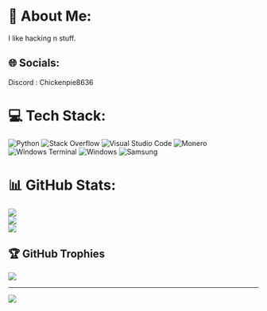 # 💫 About Me:
I like hacking n stuff. 


## 🌐 Socials:
Discord : Chickenpie8636 

# 💻 Tech Stack:
![Python](https://img.shields.io/badge/python-3670A0?style=for-the-badge&logo=python&logoColor=ffdd54)
![Stack Overflow](https://img.shields.io/badge/-Stackoverflow-FE7A16?style=for-the-badge&logo=stack-overflow&logoColor=white)
![Visual Studio Code](https://img.shields.io/badge/Visual%20Studio%20Code-0078d7.svg?style=for-the-badge&logo=visual-studio-code&logoColor=white)
![Monero](https://img.shields.io/badge/monero-FF6600?style=for-the-badge&logo=monero&logoColor=white)
![Windows Terminal](https://img.shields.io/badge/Windows%20Terminal-%234D4D4D.svg?style=for-the-badge&logo=windows-terminal&logoColor=white)
![Windows](https://img.shields.io/badge/Windows-0078D6?style=for-the-badge&logo=windows&logoColor=white)
![Samsung](https://img.shields.io/badge/Samsung-%231428A0.svg?style=for-the-badge&logo=samsung&logoColor=white)
# 📊 GitHub Stats:
![](https://github-readme-stats.vercel.app/api?username=TurtlesXD&theme=algolia&hide_border=false&include_all_commits=true&count_private=true)<br/>
![](https://github-readme-streak-stats.herokuapp.com/?user=TurtlesXD&theme=algolia&hide_border=false)<br/>
![](https://github-readme-stats.vercel.app/api/top-langs/?username=TurtlesXD&theme=algolia&hide_border=false&include_all_commits=true&count_private=true&layout=compact)

## 🏆 GitHub Trophies
![](https://github-profile-trophy.vercel.app/?username=TurtlesXD&theme=algolia&no-frame=false&no-bg=true&margin-w=4)

---
[![](https://visitcount.itsvg.in/api?id=TurtlesXD&icon=0&color=0)](https://visitcount.itsvg.in)

<!-- Proudly created with GPRM ( https://gprm.itsvg.in ) -->
